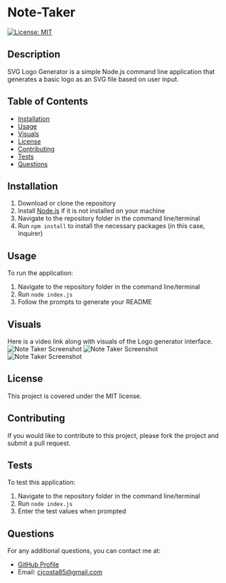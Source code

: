# Note-Taker
  [![License: MIT](https://img.shields.io/badge/License-MIT-yellow.svg)](https://opensource.org/licenses/MIT)
  ## Description
  SVG Logo Generator is a simple Node.js command line application that generates a basic logo as an SVG file based on user input.
  ## Table of Contents
  - [Installation](#installation)
  - [Usage](#usage)
  - [Visuals](#visuals)
  - [License](#license)
  - [Contributing](#contributing)
  - [Tests](#tests)
  - [Questions](#questions)
  ## Installation
  1. Download or clone the repository
  2. Install [Node.js](https://nodejs.org/) if it is not installed on your machine
  3. Navigate to the repository folder in the command line/terminal
  4. Run `npm install` to install the necessary packages (in this case, Inquirer)
  ## Usage
  To run the application:
  1. Navigate to the repository folder in the command line/terminal
  2. Run `node index.js`
  3. Follow the prompts to generate your README
  ## Visuals
  Here is a video link along with visuals of the Logo generator interface.
  <img src="./assets/images/Note Taker 1.png" alt="Note Taker Screenshot">
  <img src="./assets/images/Note Taker 2.png" alt="Note Taker Screenshot"> 
  <img src="./assets/images/Note Taker 3.png" alt="Note Taker Screenshot"> 
  ## License
  This project is covered under the MIT license.
  ## Contributing
  If you would like to contribute to this project, please fork the project and submit a pull request.
  ## Tests
  To test this application:
  1. Navigate to the repository folder in the command line/terminal
  2. Run `node index.js`
  3. Enter the test values when prompted
  ## Questions
  For any additional questions, you can contact me at:
  - [GitHub Profile](https://github.com/supremecosta)
  - Email: cjcosta85@gmail.com